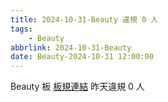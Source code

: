```yaml
---
title: 2024-10-31-Beauty 違規 0 人
tags:
    - Beauty
abbrlink: 2024-10-31-Beauty
date: Beauty-2024-10-31 12:00:00
---
```

Beauty 板 [板規連結](https://www.ptt.cc/bbs/Beauty/M.1630069980.A.84B.html)
昨天違規 0 人
